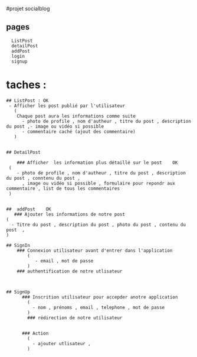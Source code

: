 #projet socialblog

## pages

      ListPost
      detailPost
      addPost
      login
      signup

# taches :

    ## ListPost : OK
     - Afficher les post publié par l'utilisateur
       (
        Chaque post aura les informations comme suite
          - photo de profile , nom d'autheur , titre du post , description du post ,- image ou vidéo si possible
          - commentaire caché (ajout des commentaire)
       )


    ## DetailPost        
    
        ### Afficher  les information plus détaillé sur le post    OK
     ( 
        - photo de profile , nom d'autheur , titre du post , description du post , conntenu du post ,
          , image ou vidéo si possible , formulaire pour repondr aux commentaire , list de tous les commentaires
     )
     

    ##  addPost    OK
       ### Ajouter les informations de notre post
    (
      - Titre du post , description du post , photo du post , contenu du post  ,
    )

    ## SignIn
        ### Connexion utilisateur avant d'entrer dans l'application 
            (
               - email , mot de passe 
            )
        ### authentification de notre utlisateur


            
    ## SignUp
          ### Inscrition utilisateur pour accepder anotre application 
            (
              - nom , prénoms , email , telephone , mot de passe
            )
            ### rédirection de notre utilisateur
           
           
          ### Action 
            (
              - ajouter utlisateur ,
            )



